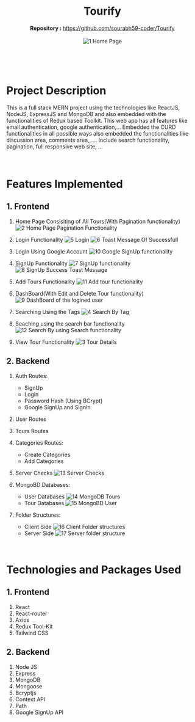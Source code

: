 
<div align="center">

# Tourify
   <b>Repository : </b> https://github.com/sourabh59-coder/Tourify<br><br>
   ![1  Home Page](https://user-images.githubusercontent.com/77907942/211846275-8c79ab71-9874-4224-89ee-963e84c18471.png)
   <br><br><br>
</div>
<br>


# Project Description

This is a full stack MERN project using the technologies like ReactJS, NodeJS, ExpressJS and MongoDB and also embedded with the functionalities of Redux based Toolkit.
This web app has all features like email authentication, google authentication,...
Embedded the CURD functionalities in all possible ways also embedded the functionalities like discussion area, comments area,,....
Include search functionality, pagination, full responsive web site, …
<br><br>
<br>

# Features Implemented

## 1. Frontend

1. Home Page Consisiting of All Tours(With Pagination functionality)
![2  Home Page Pagination Functionality](https://user-images.githubusercontent.com/77907942/211848465-0bf91ff9-2160-4370-8c39-117689bef5f9.png)

2. Login Functionality
![5  Login](https://user-images.githubusercontent.com/77907942/211848589-fcdb513d-5e7d-43f6-83a4-e83ddf674572.png)
![6  Toast Message Of Successfull](https://user-images.githubusercontent.com/77907942/211848605-da586e78-e6f4-4f76-8d7e-22bf5aed28fe.png)

3. Login Using Google Account 
![10  Google SignUp functionality](https://user-images.githubusercontent.com/77907942/211848661-9d31b2bb-e03d-4bfb-8219-46f74d5ebcf4.png)

4. SignUp Functionality
![7  SignUp functionality](https://user-images.githubusercontent.com/77907942/211854416-0524f167-9fc8-4bd7-8b66-58f6faeeb297.png)
![8  SignUp Success Toast Message](https://user-images.githubusercontent.com/77907942/211854761-77613773-4c78-4f9f-b44b-d6cc0ae33855.png)

5. Add Tours Functionality
![11  Add tour functionality](https://user-images.githubusercontent.com/77907942/211848674-9f01d56d-adb8-4dd1-a4c9-9d1f6424291e.png)

6. DashBoard(With Edit and Delete Tour functionality)
![9  DashBoard of the logined user](https://user-images.githubusercontent.com/77907942/211848648-bb4751d5-0b85-433e-9a92-527e0c3b9ce3.png)

7. Searching Using the Tags
![4  Search By Tag](https://user-images.githubusercontent.com/77907942/211848565-6bd9cb4f-ff23-40c2-98a8-6c8f6e4b204b.png)

8. Seaching using the search bar functionality
![12  Search By using Search functionality](https://user-images.githubusercontent.com/77907942/211848734-9221362f-4f1c-4272-b53e-d30d7c8afad4.png)

9. View Tour Functionality
![3  Tour Details](https://user-images.githubusercontent.com/77907942/211848483-ccc2c216-393a-45ae-9ecd-b0ab223c8be8.png)

## 2. Backend

1. Auth Routes:
   - SignUp
   - Login
   - Password Hash (Using BCrypt)
   - Google SignUp and SignIn
   
2. User Routes

3. Tours Routes

3. Categories Routes:
   - Create Categories
   - Add Categories
   
4. Server Checks
![13  Server Checks](https://user-images.githubusercontent.com/77907942/211848770-19c765ad-46d7-4a9f-8068-0ef6dd960f0a.png)

5. MongoBD Databases:
   - User Databases
![14  MongoDB Tours](https://user-images.githubusercontent.com/77907942/211848780-ca9fce37-834e-48e9-97c4-7ffed1fafdfa.png)
   - Tour Databases
![15  MongoBD User](https://user-images.githubusercontent.com/77907942/211848801-1abdb407-0907-4608-8921-6948762f4f64.png)

6. Folder Structures:
   - Client Side
![16  Client Folder structures](https://user-images.githubusercontent.com/77907942/211848816-377cf82e-d0b1-4f44-a6ab-8ce6b92773f8.png)
   - Server Side
![17  Server folder structure](https://user-images.githubusercontent.com/77907942/211848824-cc75144e-220f-4f15-a988-4d21d5f532af.png)
<br/>

# Technologies and Packages Used

## 1. Frontend

1. React
2. React-router
3. Axios
4. Redux Tool-Kit
5. Tailwind CSS

## 2. Backend

1. Node JS
2. Express
3. MongoDB
4. Mongoose
5. Bcryptjs
6. Context API
7. Path
8. Google SignUp API
